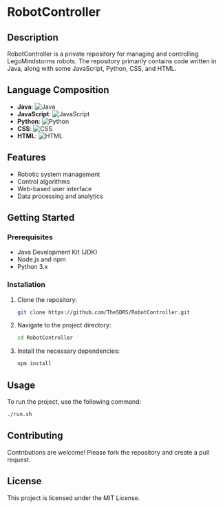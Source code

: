# RobotController

## Description
RobotController is a private repository for managing and controlling LegoMindstorms robots. The repository primarily contains code written in Java, along with some JavaScript, Python, CSS, and HTML.

## Language Composition
- **Java**: ![Java](https://img.shields.io/badge/dynamic/json?color=blue&label=Java&query=$.Java&url=https://api.github.com/repos/TheSDRS/RobotController/languages)
- **JavaScript**: ![JavaScript](https://img.shields.io/badge/dynamic/json?color=yellow&label=JavaScript&query=$.JavaScript&url=https://api.github.com/repos/TheSDRS/RobotController/languages)
- **Python**: ![Python](https://img.shields.io/badge/dynamic/json?color=green&label=Python&query=$.Python&url=https://api.github.com/repos/TheSDRS/RobotController/languages)
- **CSS**: ![CSS](https://img.shields.io/badge/dynamic/json?color=red&label=CSS&query=$.CSS&url=https://api.github.com/repos/TheSDRS/RobotController/languages)
- **HTML**: ![HTML](https://img.shields.io/badge/dynamic/json?color=orange&label=HTML&query=$.HTML&url=https://api.github.com/repos/TheSDRS/RobotController/languages)

## Features
- Robotic system management
- Control algorithms
- Web-based user interface
- Data processing and analytics

## Getting Started
### Prerequisites
- Java Development Kit (JDK)
- Node.js and npm
- Python 3.x

### Installation
1. Clone the repository:
    ```bash
    git clone https://github.com/TheSDRS/RobotController.git
    ```
2. Navigate to the project directory:
    ```bash
    cd RobotController
    ```
3. Install the necessary dependencies:
    ```bash
    npm install
    ```

## Usage
To run the project, use the following command:
```bash
./run.sh
```

## Contributing
Contributions are welcome! Please fork the repository and create a pull request.

## License
This project is licensed under the MIT License.